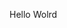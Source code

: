 Hello Wolrd


































































































































































































































































































































































































































































































































































































































































































































































